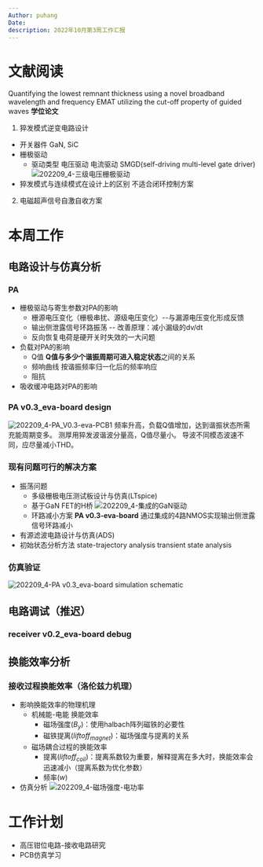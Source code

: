 ```yaml
---
Author: puhang
Date:
description: 2022年10月第3周工作汇报
---
```

# 文献阅读
Quantifying the lowest remnant thickness using a novel broadband wavelength and frequency EMAT utilizing the cut-off property of guided waves
**学位论文**
1. 猝发模式逆变电路设计
- 开关器件
  GaN, SiC
- 栅极驱动
  - 驱动类型
  电压驱动
  电流驱动
  SMGD(self-driving multi-level gate driver)
  ![202209_4-三级电压栅极驱动](https://raw.githubusercontent.com/puhang/resource/master/pictures/202209_4-%E4%B8%89%E7%BA%A7%E7%94%B5%E5%8E%8B%E6%A0%85%E6%9E%81%E9%A9%B1%E5%8A%A8.png)
- 猝发模式与连续模式在设计上的区别
  不适合闭环控制方案
2. 电磁超声信号自激自收方案

# 本周工作
## 电路设计与仿真分析
### PA
- 栅极驱动与寄生参数对PA的影响
  - 栅源电压变化（栅极串扰、源级电压变化）--与漏源电压变化形成反馈
  - 输出侧泄露信号环路振荡 -- 改善原理：减小漏级的dv/dt
  - 反向恢复电荷是硬开关时失效的一大问题
- 负载对PA的影响
  - Q值
  **Q值与多少个谐振周期可进入稳定状态**之间的关系
  - 频响曲线
  按谐振频率归一化后的频率响应
  - 阻抗
- 吸收缓冲电路对PA的影响
### PA v0.3_eva-board design
![202209_4-PA_V0.3-eva-PCB1](https://raw.githubusercontent.com/puhang/resource/master/pictures/202209_4-PA_V0.3-eva-PCB1.png)
频率升高，负载Q值增加，达到谐振状态所需充能周期变多。
测厚用猝发波谐波分量高，Q值尽量小。
导波不同模态波速不同，应尽量减小THD。
### 现有问题可行的解决方案
- 振荡问题
  - 多级栅极电压测试板设计与仿真(LTspice)
  - 基于GaN FET的H桥
  ![202209_4-集成的GaN驱动](https://raw.githubusercontent.com/puhang/resource/master/pictures/202209_4-%E9%9B%86%E6%88%90%E7%9A%84GaN%E9%A9%B1%E5%8A%A8.png)
  - 环路减小方案 **PA v0.3-eva-board**
  通过集成的4路NMOS实现输出侧泄露信号环路减小
- 有源滤波电路设计与仿真(ADS)
- 初始状态分析方法
state-trajectory analysis
transient state analysis
### 仿真验证
![202209_4-PA v0.3_eva-board simulation schematic](https://raw.githubusercontent.com/puhang/resource/master/pictures/202209_4-PA%20v0.3_eva-board%20simulation%20schematic.jpg)
## 电路调试（推迟）
### receiver v0.2_eva-board debug
## 换能效率分析
### 接收过程换能效率（洛伦兹力机理）
- 影响换能效率的物理机理
  - 机械能-电能 换能效率
    - 磁场强度($B_y$)：使用halbach阵列磁铁的必要性
    - 磁铁提离($liftoff_{magnet}$)：磁场强度与提离的关系
  - 磁场耦合过程的换能效率
    - 提离($liftoff_{coil}$)：提离系数较为重要，解释提离在多大时，换能效率会迅速减小（提离系数为优化参数）
    - 频率($w$)
- 仿真分析
  ![202209_4-磁场强度-电功率](https://raw.githubusercontent.com/puhang/resource/master/pictures/202209_4-%E7%A3%81%E5%9C%BA%E5%BC%BA%E5%BA%A6-%E7%94%B5%E5%8A%9F%E7%8E%87.png)

# 工作计划
- 高压钳位电路-接收电路研究
- PCB仿真学习